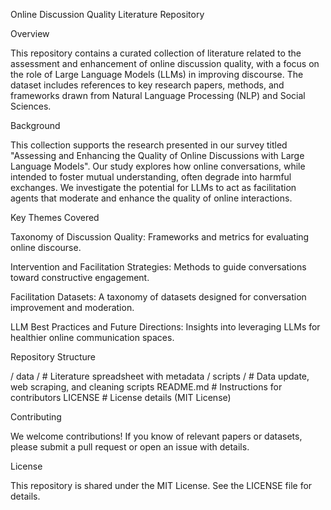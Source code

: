 Online Discussion Quality Literature Repository

Overview

This repository contains a curated collection of literature related to the assessment and enhancement of online discussion quality, with a focus on the role of Large Language Models (LLMs) in improving discourse. The dataset includes references to key research papers, methods, and frameworks drawn from Natural Language Processing (NLP) and Social Sciences.

Background

This collection supports the research presented in our survey titled "Assessing and Enhancing the Quality of Online Discussions with Large Language Models". Our study explores how online conversations, while intended to foster mutual understanding, often degrade into harmful exchanges. We investigate the potential for LLMs to act as facilitation agents that moderate and enhance the quality of online interactions.

Key Themes Covered

Taxonomy of Discussion Quality: Frameworks and metrics for evaluating online discourse.

Intervention and Facilitation Strategies: Methods to guide conversations toward constructive engagement.

Facilitation Datasets: A taxonomy of datasets designed for conversation improvement and moderation.

LLM Best Practices and Future Directions: Insights into leveraging LLMs for healthier online communication spaces.

Repository Structure

/ data /           # Literature spreadsheet with metadata
/ scripts /        # Data update, web scraping, and cleaning scripts
README.md         # Instructions for contributors
LICENSE            # License details (MIT License)

Contributing

We welcome contributions! If you know of relevant papers or datasets, please submit a pull request or open an issue with details.

License

This repository is shared under the MIT License. See the LICENSE file for details.
